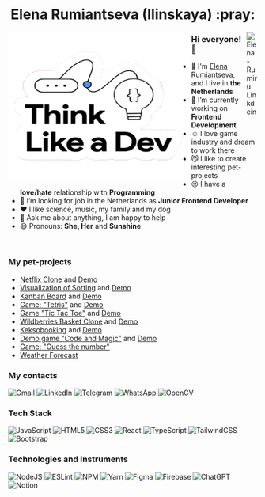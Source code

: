 
<div align='center'><h1> Elena Rumiantseva (Ilinskaya) :pray:</h1></div>
<div align="center">

</div>

<img src='https://github.com/ElenaRumiru/elenarumiru/blob/main/assets/giphy.gif' align='left' height="300px" width="370px">


<a href="https://www.linkedin.com/in/elena-rumiru/" target="_blank" rel="nofollow"><img align="right" alt="Elena-Rumiru Linkdein" width="22px" src="https://img.icons8.com/color/48/000000/linkedin-2--v2.png" /></a>

### Hi everyone! 👋  

- :school: I'm [Elena Rumiantseva](https://github.com/ElenaRumiru), and I live in **the Netherlands**
- 🔭 I’m currently working on  **Frontend Development**
- :relaxed: I love game industry and dream to work there
- :smirk_cat: I like to create interesting pet-projects
- :neutral_face: I have a **love/hate** relationship with **Programming**
- :eyes: I’m looking for job in the Netherlands as **Junior Frontend Developer**
- :heart: I like science, music, my family and my dog
- 💬 Ask me about anything, I am happy to help
- 😄 Pronouns: **She, Her** and **Sunshine**

<br>


### My pet-projects
- [Netflix Clone](https://github.com/ElenaRumiru/netflix-clone) and [Demo](https://netflix-clone-83226.web.app/)
- [Visualization of Sorting](https://github.com/ElenaRumiru/Visualization-of-Sorting) and [Demo](https://elenarumiru.github.io/Visualization-of-Sorting/)
- [Kanban Board](https://github.com/ElenaRumiru/Kanban-board) and [Demo](https://elenarumiru.github.io/Kanban-board/)
- [Game: "Tetris"](https://github.com/ElenaRumiru/Tetris-game) and [Demo](https://elenarumiru.github.io/Tetris-game/)
- [Game "Tic Tac Toe"](https://github.com/ElenaRumiru/Tic-Tac-Toe-game) and [Demo](https://elenarumiru.github.io/Tic-Tac-Toe-game/)
- [Wildberries Basket Clone](https://github.com/ElenaRumiru/Wildberries-clone) and [Demo](https://elenarumiru.github.io/Wildberries-clone/)
- [Keksobooking](https://github.com/ElenaRumiru/Keksobooking) and [Demo](https://elenarumiru.github.io/Keksobooking/)
- [Demo game "Code and Magic"](https://github.com/ElenaRumiru/Code-and-magic) and [Demo](https://elenarumiru.github.io/Code-and-magic/)
- [Game: "Guess the number"](https://github.com/ElenaRumiru/Guess-the-number)
- [Weather Forecast](https://github.com/ElenaRumiru/Weather-react-app) 



### My contacts

[![Gmail](https://img.shields.io/badge/Gmail-D14836?style=for-the-badge&logo=gmail&logoColor=white)](mailto:elenarumiru@gmail.com)
[![LinkedIn](https://img.shields.io/badge/linkedin-%230077B5.svg?style=for-the-badge&logo=linkedin&logoColor=white)](https://www.linkedin.com/in/elena-rumiru/)
[![Telegram](https://img.shields.io/badge/Telegram-2CA5E0?style=for-the-badge&logo=telegram&logoColor=white)](https://t.me/elenarumiru)
[![WhatsApp](https://img.shields.io/badge/WhatsApp-25D366?style=for-the-badge&logo=whatsapp&logoColor=white)](https://wa.me/79522928060)
[![OpenCV](https://img.shields.io/badge/opencv-%23white.svg?style=for-the-badge&logo=opencv&logoColor=white)](https://github.com/ElenaRumiru)

### Tech Stack

![JavaScript](https://img.shields.io/badge/javascript-%23323330.svg?style=for-the-badge&logo=javascript&logoColor=%23F7DF1E)
![HTML5](https://img.shields.io/badge/html5-%23E34F26.svg?style=for-the-badge&logo=html5&logoColor=white)
![CSS3](https://img.shields.io/badge/css3-%231572B6.svg?style=for-the-badge&logo=css3&logoColor=white)
![React](https://img.shields.io/badge/react-%2320232a.svg?style=for-the-badge&logo=react&logoColor=%2361DAFB)
![TypeScript](https://img.shields.io/badge/typescript-%23007ACC.svg?style=for-the-badge&logo=typescript&logoColor=white)
![TailwindCSS](https://img.shields.io/badge/tailwindcss-%2338B2AC.svg?style=for-the-badge&logo=tailwind-css&logoColor=white)
![Bootstrap](https://img.shields.io/badge/bootstrap-%238511FA.svg?style=for-the-badge&logo=bootstrap&logoColor=white)

### Technologies and Instruments

![NodeJS](https://img.shields.io/badge/node.js-6DA55F?style=for-the-badge&logo=node.js&logoColor=white)
![ESLint](https://img.shields.io/badge/ESLint-4B3263?style=for-the-badge&logo=eslint&logoColor=white)
![NPM](https://img.shields.io/badge/NPM-%23CB3837.svg?style=for-the-badge&logo=npm&logoColor=white)
![Yarn](https://img.shields.io/badge/yarn-%232C8EBB.svg?style=for-the-badge&logo=yarn&logoColor=white)
![Figma](https://img.shields.io/badge/figma-%23F24E1E.svg?style=for-the-badge&logo=figma&logoColor=white)
![Firebase](https://img.shields.io/badge/firebase-a08021?style=for-the-badge&logo=firebase&logoColor=ffcd34)
![ChatGPT](https://img.shields.io/badge/chatGPT-74aa9c?style=for-the-badge&logo=openai&logoColor=white)
![Notion](https://img.shields.io/badge/Notion-%23000000.svg?style=for-the-badge&logo=notion&logoColor=white)

<!--
**ElenaRumiru/elenarumiru** is a ✨ _special_ ✨ repository because its `README.md` (this file) appears on your GitHub profile.

Here are some ideas to get you started:

- 🔭 I’m currently working on ...
- 🌱 I’m currently learning ...
- 👯 I’m looking to collaborate on ...
- 🤔 I’m looking for help with ...
- 💬 Ask me about ...
- 📫 How to reach me: ...
- 😄 Pronouns: ...
- ⚡ Fun fact: ...
-->

